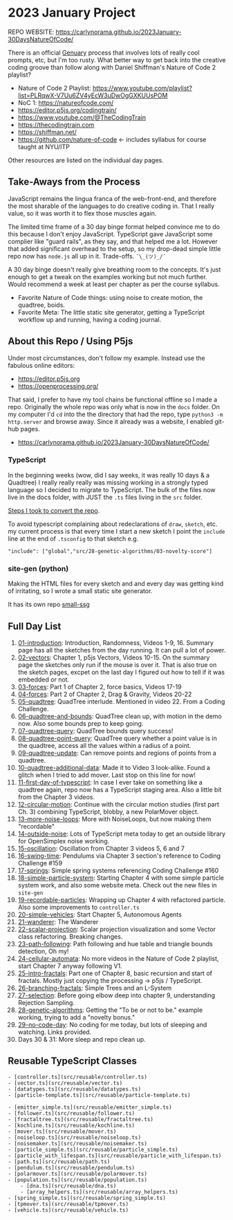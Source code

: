 # 2023 January Project

REPO WEBSITE: <https://carlynorama.github.io/2023January-30DaysNatureOfCode/>

There is an official [Genuary](https://genuary.art) process that involves lots of really cool prompts, etc, but I'm too rusty. What better way to get back into the creative coding groove than follow along with Daniel Shiffman's Nature of Code 2 playlist? 

- Nature of Code 2 Playlist: <https://www.youtube.com/playlist?list=PLRqwX-V7Uu6ZV4yEcW3uDwOgGXKUUsPOM>
- NoC 1: <https://natureofcode.com/>
- <https://editor.p5js.org/codingtrain/>
- <https://www.youtube.com/@TheCodingTrain>
- <https://thecodingtrain.com>
- <https://shiffman.net/>
- <https://github.com/nature-of-code> <- includes syllabus for course taught at NYU/ITP

Other resources are listed on the individual day pages. 

## Take-Aways from the Process

JavaScript remains the lingua franca of the web-front-end, and therefore the most sharable of the languages to do creative coding in. That I really value, so it was worth it to flex those muscles again. 

The limited time frame of a 30 day binge format helped convince me to do this because I don't enjoy JavaScript. TypeScript gave JavaScript some complier like "guard rails", as they say, and that helped me a lot. However that added significant overhead to the setup, so my drop-dead simple little repo now has `node.js` all up in it.  Trade-offs. `¯\_(ツ)_/¯`

A 30 day binge doesn't really give breathing room to the concepts. It's just enough to get a tweak on the examples working but not much further. Would recommend a week at least per chapter as per the course syllabus. 

- Favorite Nature of Code things: using noise to create motion, the quadtree, boids. 
- Favorite Meta: The little static site generator, getting a TypeScript workflow up and running, having a coding journal. 

## About this Repo / Using P5js

Under most circumstances, don't follow my example. Instead use the fabulous online editors:

- <https://editor.p5js.org>
- <https://openprocessing.org/>

That said, I prefer to have my tool chains be functional offline so I made a repo. Originally the whole repo was only what is now in the `docs` folder. On my computer I'd `cd` into the the directory that had the repo, type `python3 -m http.server` and browse away. Since it already was a website, I enabled git-hub pages.

* <https://carlynorama.github.io/2023January-30DaysNatureOfCode/>


### TypeScript

In the beginning weeks (wow, did I say weeks, it was really 10 days & a Quadtree) I really really really was missing working in a strongly typed language so I decided to migrate to TypeScript. The bulk of the files now live in the docs folder, with JUST the `.ts` files living in the `src` folder.

[Steps I took to convert the repo](moving-to-typescript.md).

To avoid typescript complaining about redeclarations of `draw`, `sketch`, etc. my current process is that every time I start a new sketch I point the `include` line at the end of `.tsconfig` to that sketch e.g. 

`"include": ["global","src/28-genetic-algorithms/03-novelty-score"]`

### site-gen (python)
Making the HTML files for every sketch and and every day was getting kind of irritating, so I wrote a small static site generator. 

It has its own repo [small-ssg](https://github.com/carlynorama/small-ssg)

## Full Day List

1. [01-introduction](docs/01-introduction): Introduction, Randomness, Videos 1-9, 16. Summary page has all the sketches from the day running. It can pull a lot of power.
2. [02-vectors](docs/02-vectors): Chapter 1, p5js Vectors, Videos 10-15. On the summary page the sketches only run if the mouse is over it. That is also true on the sketch pages, excpet on the last day I figured out how to tell if it was embedded or not.
3. [03-forces](docs/03-forces): Part 1 of Chapter 2, force basics, Videos 17-19
4. [04-forces](docs/04-forces): Part 2 of Chapter 2, Drag & Gravity, Videos 20-22
5. [05-quadtree](docs/05-quadtree): QuadTree interlude. Mentioned in video 22. From a Coding Challenge.
6. [06-quadtree-and-bounds](docs/06-quadtree-and-bounds): QuadTree clean up, with motion in the demo now. Also some bounds prep to keep going.
7. [07-quadtree-query](docs/07-quadtree-query): QuadTree bounds query success!
8. [08-quadtree-point-query](docs/08-quadtree-point-query): QuadTree query whether a point value is in the quadtree, access all the values within a radius of a point.
9. [09-quadtree-update](docs/09-quadtree-update): Can remove points and regions of points from a quadtree.
10. [10-quadtree-additional-data](docs/10-quadtree-additional-data): Made it to Video 3 look-alike. Found a glitch when I tried to add mover. Last stop on this line for now!
11. [11-first-day-of-typescript](docs/11-first-day-of-typescript): In case I ever take on something like a quadtree again, repo now has a TypeScript staging area. Also a little bit from the Chapter 3 videos.
12. [12-circular-motion](docs/12-circular-motion): Continue with the circular motion studies (first part Ch. 3) combining TypeScript, blobby, a new PolarMover object.
13. [13-more-noise-loops](docs/13-more-noise-loops): More with NoiseLoops, but now making them "recordable"
14. [14-outside-noise](docs/14-outside-noise): Lots of TypeScript meta today to get an outside library for OpenSimplex noise working.
15. [15-oscillation](docs/15-oscillation): Oscillation from Chapter 3 videos 5, 6 and 7
16. [16-swing-time](docs/16-swing-time): Pendulums via Chapter 3 section's reference to Coding Challenge #159
17. [17-springs](docs/17-springs): Simple spring systems referencing Coding Challenge #160
18. [18-simple-particle-system](docs/18-simple-particle-system): Starting Chapter 4 with some simple particle system work, and also some website meta. Check out the new files in `site-gen`
19. [19-recordable-particles](docs/19-recordable-particles): Wrapping up Chapter 4 with refactored particle. Also some improvements to `controller.ts`
20. [20-simple-vehicles](docs/20-simple-vehicles): Start Chapter 5, Autonomous Agents
21. [21-wanderer](docs/21-wanderer): The Wanderer
22. [22-scalar-projection](docs/22-scalar-projection): Scalar projection visualization and some Vector class refactoring. Breaking changes.
23. [23-path-following](docs/23-path-following): Path following and hue table and triangle bounds detection, Oh my!
24. [24-cellular-automata](docs/24-cellular-automata): No more videos in the Nature of Code 2 playlist, start Chapter 7 anyway following V1.
25. [25-intro-fractals](docs/25-intro-fractals): Part one of Chapter 8, basic recursion and start of fractals. Mostly just copying the processing -> p5js / TypeScript.
26. [26-branching-fractals](docs/26-branching-fractals): Simple Trees and an L-System
27. [27-selection](docs/27-selection): Before going elbow deep into chapter 9, understanding Rejection Sampling.
28. [28-genetic-algorithms](docs/28-genetic-algorithms): Getting the "To be or not to be." example working, trying to add a "novelty bonus."
29. [29-no-code-day](docs/29-no-code-day): No coding for me today, but lots of sleeping and watching. Links provided.
30. Days 30 & 31: More sleep and repo clean up. 

## Reusable TypeScript Classes

    - [controller.ts](src/reusable/controller.ts)
    - [vector.ts](src/reusable/vector.ts)
    - [datatypes.ts](src/reusable/datatypes.ts)
    - [particle-template.ts](src/reusable/particle-template.ts)
	
	- [emitter_simple.ts](src/reusable/emitter_simple.ts)
	- [follower.ts](src/reusable/follower.ts)
	- [fractaltree.ts](src/reusable/fractaltree.ts)
	- [kochline.ts](src/reusable/kochline.ts)
	- [mover.ts](src/reusable/mover.ts)
	- [noiseloop.ts](src/reusable/noiseloop.ts)
	- [noisemaker.ts](src/reusable/noisemaker.ts)
	- [particle_simple.ts](src/reusable/particle_simple.ts)
	- [particle_with_lifespan.ts](src/reusable/particle_with_lifespan.ts)
	- [path.ts](src/reusable/path.ts)
	- [pendulum.ts](src/reusable/pendulum.ts)
	- [polarmover.ts](src/reusable/polarmover.ts)
	- [population.ts](src/reusable/population.ts)
        - [dna.ts](src/reusable/dna.ts)
        - [array_helpers.ts](src/reusable/array_helpers.ts)
	- [spring_simple.ts](src/reusable/spring_simple.ts)
	- [tpmover.ts](src/reusable/tpmover.ts)
	- [vehicle.ts](src/reusable/vehicle.ts)